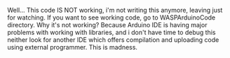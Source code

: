 <!--
@Author: Wojciech Olech
@Date:   19-01-2017
@Email:  phoenixpl512@gmail.com
@Filename: README.md
@Last modified by:   Wojciech Olech
@Last modified time: 19-01-2017
@License: GNU GPL
@Copyright: do whatever you want
-->

Well... This code IS NOT working, i'm not writing this anymore, leaving just for watching. If you want to see working code, go to WASPArduinoCode directory.
Why it's not working? Because Arduino IDE is having major problems with working with libraries, and i don't have time to debug this neither look for another IDE which offers compilation and uploading code using external programmer. This is madness.
